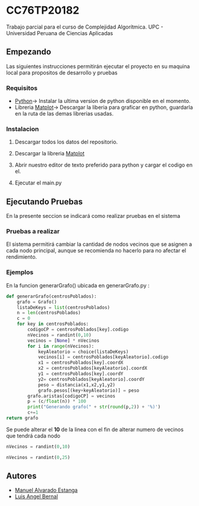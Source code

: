 # CC76TP20182
Trabajo parcial para el curso de Complejidad Algorítmica. UPC - Universidad Peruana de Ciencias Aplicadas

## Empezando

Las siguientes instrucciones permitirán ejecutar el proyecto en su maquina local para propositos de desarrollo y pruebas

### Requisitos
  * [Python](https://www.python.org/ "Python")-> Instalar la ultima version de python disponible en el momento.
  * Libreria [Matplot](https://matplotlib.org/index.html "Matplot")-> Descargar la liberia para graficar en python, guardarla en la ruta de las demas librerias usadas.
  
### Instalacion
  1. Descargar todos los datos del repositorio.  
  
  2. Descargar la libreria [Matplot](https://matplotlib.org/index.html "Matplot")  
  
  3. Abrir nuestro editor de texto preferido para python y cargar el codigo en el.  
  
  4. Ejecutar el main.py

## Ejecutando Pruebas
En la presente seccion se indicará como realizar pruebas en el sistema

### Pruebas a realizar
El sistema permitirá cambiar la cantidad de nodos vecinos que se asignen a cada nodo principal, aunque se recomienda no hacerlo para no afectar el rendimiento.

### Ejemplos

En la funcion generarGrafo() ubicada en generarGrafo.py :

```python
def generarGrafo(centrosPoblados):
    grafo = Grafo()
    listaDeKeys = list(centrosPoblados)
    n = len(centrosPoblados)
    c = 0
    for key in centrosPoblados:
        codigoCP = centrosPoblados[key].codigo
        nVecinos = randint(0,10)
        vecinos = [None] * nVecinos
        for i in range(nVecinos):
            keyAleatorio = choice(listaDeKeys)
            vecinos[i] = centrosPoblados[keyAleatorio].codigo
            x1 = centrosPoblados[key].coordX
            x2 = centrosPoblados[keyAleatorio].coordX
            y1 = centrosPoblados[key].coordY
            y2= centrosPoblados[keyAleatorio].coordY
            peso = distancia(x1,x2,y1,y2)
            grafo.pesos[(key+keyAleatorio)] = peso
        grafo.aristas[codigoCP] = vecinos
        p = (c/float(n)) * 100
        print("Generando grafo(" + str(round(p,2)) + '%)')
        c+=1
return grafo
```
Se puede alterar el **10** de la linea con el fin de alterar numero de vecinos que tendrá cada nodo
```python 
nVecinos = randint(0,10)
```
```python 
nVecinos = randint(0,25)
```

## Autores
* [Manuel Alvarado Estanga](https://github.com/manuxo)
* [Luis Angel Bernal](https://github.com/Okotlanlais)
